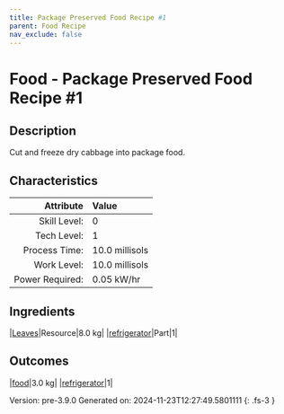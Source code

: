```yaml
---
title: Package Preserved Food Recipe #1
parent: Food Recipe
nav_exclude: false
---
```

# Food - Package Preserved Food Recipe #1

## Description
Cut and freeze dry cabbage into package food.

## Characteristics

| Attribute      | Value |
|--------:|:------|
|Skill Level:|0|
|Tech Level:|1|
|Process Time:|10.0 millisols|
|Work Level:|10.0 millisols|
|Power Required:|0.05 kW/hr|

## Ingredients

|[Leaves](../resource/leaves.html)|Resource|8.0 kg|
|[refrigerator](../part/refrigerator.html)|Part|1|

## Outcomes

|[food](../resource/food.html)|3.0 kg|
|[refrigerator](../part/refrigerator.html)|1|


Version: pre-3.9.0 Generated on: 2024-11-23T12:27:49.5801111
{: .fs-3 }


